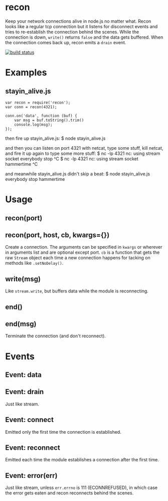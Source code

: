 recon
=====

Keep your network connections alive in node.js no matter what.
Recon looks like a regular tcp connection but it listens for disconnect events
and tries to re-establish the connection behind the scenes. While the connection
is down, `write()` returns `false` and the data gets buffered. When the
connection comes back up, recon emits a `drain` event.

[![build status](https://secure.travis-ci.org/substack/node-recon.png)](http://travis-ci.org/substack/node-recon)

Examples
========

stayin_alive.js
---------------
    var recon = require('recon');
    var conn = recon(4321);
    
    conn.on('data', function (buf) {
        var msg = buf.toString().trim()
        console.log(msg);
    });

then fire up stayin_alive.js:
    $ node stayin_alive.js

and then you can listen on port 4321 with netcat, type some stuff, kill netcat,
and fire it up again to type some more stuff:
    $ nc -lp 4321
    nc: using stream socket
    everybody stop
    ^C
    $ nc -lp 4321
    nc: using stream socket
    hammertime
    ^C

and meanwhile stayin_alive.js didn't skip a beat:
    $ node stayin_alive.js 
    everybody stop
    hammertime

Usage
=====

recon(port)
-----------
recon(port, host, cb, kwargs={})
--------------------------------

Create a connection. The arguments can be specified in `kwargs` or wherever in
arguments list and are optional except port. `cb` is a function that gets the
raw `Stream` object each time a new connection happens for tacking on methods
like `.setNoDelay()`.

write(msg)
----------

Like `stream.write`, but buffers data while the module is reconnecting.

end()
-----
end(msg)
--------

Terminate the connection (and don't reconnect).

Events
======

Event: data
-----------
Event: drain
------------

Just like stream.

Event: connect
--------------

Emitted only the first time the connection is established.

Event: reconnect
----------------

Emitted each time the module establishes a connection after the first time.

Event: error(err)
-----------------

Just like stream, unless `err.errno` is 111 (ECONNREFUSED), in which case the
error gets eaten and recon reconnects behind the scenes.
